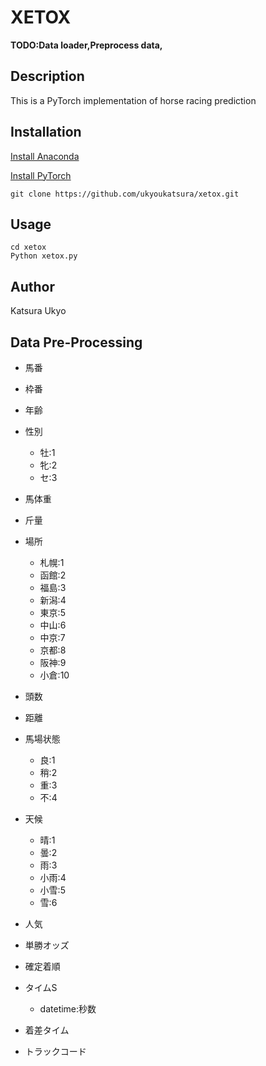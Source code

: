 # XETOX

**TODO:Data loader,Preprocess data,**

## Description

This is a PyTorch implementation of horse racing prediction

## Installation

[Install Anaconda](https://www.anaconda.com/)

[Install PyTorch](https://pytorch.org/)

```
git clone https://github.com/ukyoukatsura/xetox.git
```

## Usage

```
cd xetox
Python xetox.py
```

## Author

Katsura Ukyo

## Data Pre-Processing

* 馬番

* 枠番

* 年齢

* 性別
    * 牡:1
    * 牝:2
    * セ:3

* 馬体重

* 斤量

* 場所
    * 札幌:1
    * 函館:2
    * 福島:3
    * 新潟:4
    * 東京:5
    * 中山:6
    * 中京:7
    * 京都:8
    * 阪神:9
    * 小倉:10

* 頭数

* 距離

* 馬場状態
    * 良:1
    * 稍:2
    * 重:3
    * 不:4

* 天候
    * 晴:1
    * 曇:2
    * 雨:3
    * 小雨:4
    * 小雪:5
    * 雪:6

* 人気

* 単勝オッズ

* 確定着順

* タイムS
    * datetime:秒数

* 着差タイム

* トラックコード